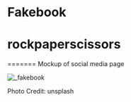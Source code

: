 # Fakebook

# rockpaperscissors
=======
Mockup of social media page

![_fakebook](https://user-images.githubusercontent.com/25889133/51302851-79ea0e00-19e8-11e9-9c79-82a304d9318d.png)

Photo Credit: unsplash

